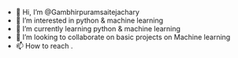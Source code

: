 - 👋 Hi, I’m @Gambhirpuramsaitejachary
- 👀 I’m interested in python & machine learning 
- 🌱 I’m currently learning  python & machine learning 
- 💞️ I’m looking to collaborate on basic projects on Machine learning 
- 📫 How to reach .

<!---
Gambhirpuramsaitejachary/Gambhirpuramsaitejachary is a ✨ special ✨ repository because its `README.md` (this file) appears on your GitHub profile.
You can click the Preview link to take a look at your changes.
--->
